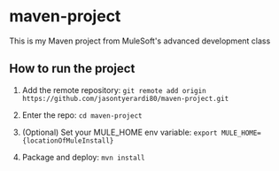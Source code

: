 # maven-project

This is my Maven project from MuleSoft's advanced development class

## How to run the project

1. Add the remote repository: `git remote add origin https://github.com/jasontyerardi80/maven-project.git`

2. Enter the repo: `cd maven-project`

3. (Optional) Set your MULE_HOME env variable: `export MULE_HOME={locationOfMuleInstall}`

4. Package and deploy: `mvn install`
